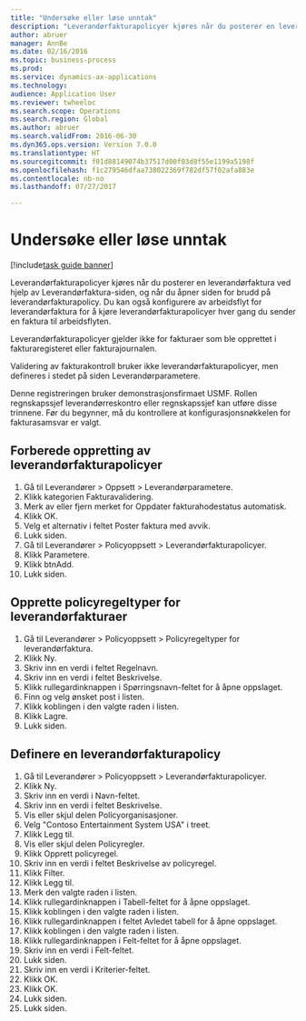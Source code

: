 ```yaml
--- 
title: "Undersøke eller løse unntak"
description: "Leverandørfakturapolicyer kjøres når du posterer en leverandørfaktura ved hjelp av Leverandørfaktura-siden, og når du åpner siden for brudd på leverandørfakturapolicy."
author: abruer
manager: AnnBe
ms.date: 02/16/2016
ms.topic: business-process
ms.prod: 
ms.service: dynamics-ax-applications
ms.technology: 
audience: Application User
ms.reviewer: twheeloc
ms.search.scope: Operations
ms.search.region: Global
ms.author: abruer
ms.search.validFrom: 2016-06-30
ms.dyn365.ops.version: Version 7.0.0
ms.translationtype: HT
ms.sourcegitcommit: f01d88149074b37517d00f03d8f55e1199a5198f
ms.openlocfilehash: f1c279546dfaa738022369f782df57f02afa883e
ms.contentlocale: nb-no
ms.lasthandoff: 07/27/2017

---
```

# <a name="research-or-resolve-exceptions"></a>Undersøke eller løse unntak

[!include[task guide banner](../../includes/task-guide-banner.md)]

Leverandørfakturapolicyer kjøres når du posterer en leverandørfaktura ved hjelp av Leverandørfaktura-siden, og når du åpner siden for brudd på leverandørfakturapolicy. Du kan også konfigurere av arbeidsflyt for leverandørfaktura for å kjøre leverandørfakturapolicyer hver gang du sender en faktura til arbeidsflyten. 

Leverandørfakturapolicyer gjelder ikke for fakturaer som ble opprettet i fakturaregisteret eller fakturajournalen. 

Validering av fakturakontroll bruker ikke leverandørfakturapolicyer, men defineres i stedet på siden Leverandørparametere.

Denne registreringen bruker demonstrasjonsfirmaet USMF. Rollen regnskapssjef leverandørreskontro eller regnskapssjef kan utføre disse trinnene. Før du begynner, må du kontrollere at konfigurasjonsnøkkelen for fakturasamsvar er valgt.


## <a name="prepare-to-create-vendor-invoice-policies"></a>Forberede oppretting av leverandørfakturapolicyer
1. Gå til Leverandører > Oppsett > Leverandørparametere.
2. Klikk kategorien Fakturavalidering.
3. Merk av eller fjern merket for Oppdater fakturahodestatus automatisk.
4. Klikk OK.
5. Velg et alternativ i feltet Poster faktura med avvik.
6. Lukk siden.
7. Gå til Leverandører > Policyoppsett > Leverandørfakturapolicyer.
8. Klikk Parametere.
9. Klikk btnAdd.
10. Lukk siden.

## <a name="create-policy-rule-types-for-vendor-invoices"></a>Opprette policyregeltyper for leverandørfakturaer
1. Gå til Leverandører > Policyoppsett > Policyregeltyper for leverandørfaktura.
2. Klikk Ny.
3. Skriv inn en verdi i feltet Regelnavn.
4. Skriv inn en verdi i feltet Beskrivelse.
5. Klikk rullegardinknappen i Spørringsnavn-feltet for å åpne oppslaget.
6. Finn og velg ønsket post i listen.
7. Klikk koblingen i den valgte raden i listen.
8. Klikk Lagre.
9. Lukk siden.

## <a name="define-a-vendor-invoice-policy"></a>Definere en leverandørfakturapolicy
1. Gå til Leverandører > Policyoppsett > Leverandørfakturapolicyer.
2. Klikk Ny.
3. Skriv inn en verdi i Navn-feltet.
4. Skriv inn en verdi i feltet Beskrivelse.
5. Vis eller skjul delen Policyorganisasjoner.
6. Velg "Contoso Entertainment System USA" i treet.
7. Klikk Legg til.
8. Vis eller skjul delen Policyregler.
9. Klikk Opprett policyregel.
10. Skriv inn en verdi i feltet Beskrivelse av policyregel.
11. Klikk Filter.
12. Klikk Legg til.
13. Merk den valgte raden i listen.
14. Klikk rullegardinknappen i Tabell-feltet for å åpne oppslaget.
15. Klikk koblingen i den valgte raden i listen.
16. Klikk rullegardinknappen i feltet Avledet tabell for å åpne oppslaget.
17. Klikk koblingen i den valgte raden i listen.
18. Klikk rullegardinknappen i Felt-feltet for å åpne oppslaget.
19. Skriv inn en verdi i Felt-feltet.
20. Lukk siden.
21. Skriv inn en verdi i Kriterier-feltet.
22. Klikk OK.
23. Klikk OK.
24. Lukk siden.
25. Lukk siden.



